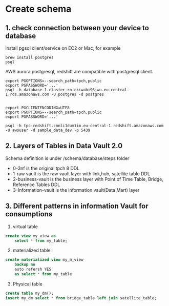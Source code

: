 # Create schema 

## 1. check connection between your device to database
install pgsql client/service on EC2 or Mac, for example
```shell
brew install postgres
psql 
```
AWS aurora postgresql, redshift are compatible with postgresql client.

```shell
export PGOPTIONS=--search_path=tpch,public
export PGPASSWORD='...'
psql -h database-1.cluster-ro-ckiwabi96jwu.eu-central-1.rds.amazonaws.com -U postgres -d postgres


export PGCLIENTENCODING=UTF8
export PGOPTIONS=--search_path=tpch,public
export PGPASSWORD='...'

psql -h tpc-redshift.cnnli1dum1im.eu-central-1.redshift.amazonaws.com -U awsuser -d sample_data_dev -p 5439
```

## 2. Layers of Tables in Data Vault 2.0
Schema definition is under /schema/database/steps folder
- 0-3nf is the original tpch 8 DDL 
- 1-raw vault is the raw vault layer with link,hub, satellite table DDL
- 2-business-vault is the business layer with Point of Time Table, Bridge, Reference Tables DDL
- 3-Information-vault is the information vault(Data Mart) layer

## 3. Different patterns in information Vault for consumptions 
1. virtual table
```sql
create view my_view as 
    select * from my_table;

```
2. materialized  table
```sql
create materialized view my_m_view 
    backup no 
    auto refersh YES
    as select * from my_table
```
3. Physical table
```sql
create table my_dm();
insert my_dm select * from bridge_table left join satellite_table;

```

